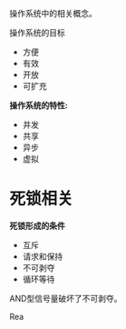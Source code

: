 操作系统中的相关概念。

操作系统的目标

- 方便
- 有效
- 开放
- 可扩充

**操作系统的特性:**

- 并发
- 共享
- 异步
- 虚拟

# 死锁相关

__死锁形成的条件__

- 互斥
- 请求和保持
- 不可剥夺
- 循环等待

AND型信号量破坏了不可剥夺。

Rea